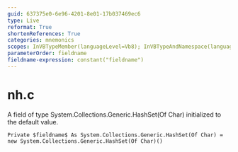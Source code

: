 ```yaml
---
guid: 637375e0-6e96-4201-8e01-17b037469ec6
type: Live
reformat: True
shortenReferences: True
categories: mnemonics
scopes: InVBTypeMember(languageLevel=Vb8); InVBTypeAndNamespace(languageLevel=Vb8)
parameterOrder: fieldname
fieldname-expression: constant("fieldname")
---
```


# nh.c

A field of type System.Collections.Generic.HashSet(Of Char) initialized to the default value.

```
Private $fieldname$ As System.Collections.Generic.HashSet(Of Char) = new System.Collections.Generic.HashSet(Of Char)()
```
